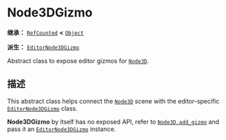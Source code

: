 <!-- ⚠ 请勿编辑本文件 ⚠ -->
<!-- 本文档使用脚本从 WeDot 引擎源码仓库生成。 -->
<!-- 生成脚本：https://github.com/WeDot-Engine/WeDot/tree/4.3/doc/tools/make_md.py； -->
<!-- 原文件：https://github.com/WeDot-Engine/WeDot/tree/4.3/doc/classes/Node3DGizmo.xml。 -->

<div id="_class_node3dgizmo"></div>

# Node3DGizmo

**继承：** [`RefCounted`](class_refcounted.md) **<** [`Object`](class_object.md)

**派生：** [`EditorNode3DGizmo`](class_editornode3dgizmo.md)

Abstract class to expose editor gizmos for [`Node3D`](class_node3d.md).

## 描述

This abstract class helps connect the [`Node3D`](class_node3d.md) scene with the editor-specific [`EditorNode3DGizmo`](class_editornode3dgizmo.md) class.

 **Node3DGizmo** by itself has no exposed API, refer to [`Node3D.add_gizmo`](#class_node3d_method_add_gizmo) and pass it an [`EditorNode3DGizmo`](class_editornode3dgizmo.md) instance.

[^virtual]: 本方法通常需要用户覆盖才能生效。
[^const]: 本方法无副作用，不会修改该实例的任何成员变量。
[^vararg]: 本方法除了能接受在此处描述的参数外，还能够继续接受任意数量的参数。
[^constructor]: 本方法用于构造某个类型。
[^static]: 调用本方法无需实例，可直接使用类名进行调用。
[^operator]: 本方法描述的是使用本类型作为左操作数的有效运算符。
[^bitfield]: 这个值是由下列位标志构成位掩码的整数。
[^void]: 无返回值。
